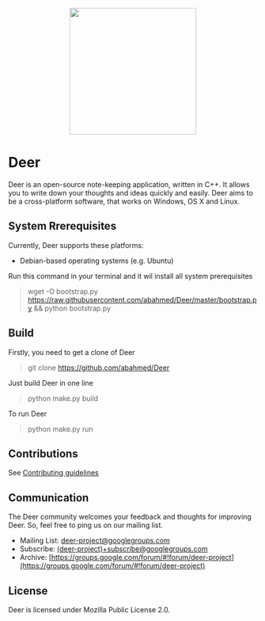 <p align="center"><img src="https://raw.githubusercontent.com/abahmed/Deer/master/resources/Deer.png" width="256" height="256"/></p>

# Deer

Deer is an open-source note-keeping application, written in C++.
It allows you to write down your thoughts and ideas quickly and easily.
Deer aims to be a cross-platform software, that works on Windows, OS X and Linux.


## System Rrerequisites

Currently, Deer supports these platforms:
+ Debian-based operating systems (e.g. Ubuntu)

Run this command in your terminal and it wil install all system prerequisites
> wget -O bootstrap.py https://raw.githubusercontent.com/abahmed/Deer/master/bootstrap.py && python bootstrap.py

## Build

Firstly, you need to get a clone of Deer
> git clone https://github.com/abahmed/Deer

Just build Deer in one line
> python make.py build

To run Deer
> python make.py run

## Contributions

See [Contributing guidelines](https://github.com/abahmed/Deer/blob/master/CONTRIBUTING.md)

## Communication

The Deer community welcomes your feedback and thoughts for improving Deer. So, feel free to ping us on our mailing list.
+ Mailing List: [deer-project@googlegroups.com](deer-project@googlegroups.com)
+ Subscribe:  [(deer-project)+subscribe@googlegroups.com]((deer-project)+subscribe@googlegroups.com)
+ Archive:  [https://groups.google.com/forum/#!forum/deer-project](https://groups.google.com/forum/#!forum/deer-project)

## License

Deer is licensed under Mozilla Public License 2.0.
